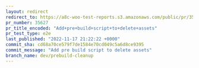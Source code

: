 ```yaml
---
layout: redirect
redirect_to: https://a8c-woo-test-reports.s3.amazonaws.com/public/pr/35627/e2e/index.html
pr_number: 35627
pr_title_encoded: "Add+pre+build+script+to+delete+assets"
pr_test_type: e2e
last_published: "2022-11-17 21:22:22 +0000"
commit_sha: cd68a70ce579f7de1584e70cd049c5a6d8ce9395
commit_message: "Add pre build script to delete assets"
branch_name: dev/prebuild-cleanup
---
```

